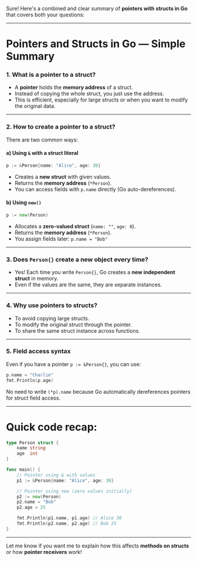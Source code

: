 Sure! Here's a combined and clear summary of **pointers with structs in Go** that covers both your questions:

---

# Pointers and Structs in Go — Simple Summary

### 1. What is a pointer to a struct?

* A **pointer** holds the **memory address** of a struct.
* Instead of copying the whole struct, you just use the address.
* This is efficient, especially for large structs or when you want to modify the original data.

---

### 2. How to create a pointer to a struct?

There are two common ways:

#### a) Using `&` with a struct literal

```go
p := &Person{name: "Alice", age: 30}
```

* Creates a **new struct** with given values.
* Returns the **memory address** (`*Person`).
* You can access fields with `p.name` directly (Go auto-dereferences).

#### b) Using `new()`

```go
p := new(Person)
```

* Allocates a **zero-valued struct** (`name: ""`, `age: 0`).
* Returns the **memory address** (`*Person`).
* You assign fields later: `p.name = "Bob"`

---

### 3. Does `Person{}` create a new object every time?

* Yes! Each time you write `Person{}`, Go creates a **new independent struct** in memory.
* Even if the values are the same, they are separate instances.

---

### 4. Why use pointers to structs?

* To avoid copying large structs.
* To modify the original struct through the pointer.
* To share the same struct instance across functions.

---

### 5. Field access syntax

Even if you have a pointer `p := &Person{}`, you can use:

```go
p.name = "Charlie"
fmt.Println(p.age)
```

No need to write `(*p).name` because Go automatically dereferences pointers for struct field access.

---

# Quick code recap:

```go
type Person struct {
    name string
    age  int
}

func main() {
    // Pointer using & with values
    p1 := &Person{name: "Alice", age: 30}

    // Pointer using new (zero values initially)
    p2 := new(Person)
    p2.name = "Bob"
    p2.age = 25

    fmt.Println(p1.name, p1.age) // Alice 30
    fmt.Println(p2.name, p2.age) // Bob 25
}
```

---

Let me know if you want me to explain how this affects **methods on structs** or how **pointer receivers** work!
